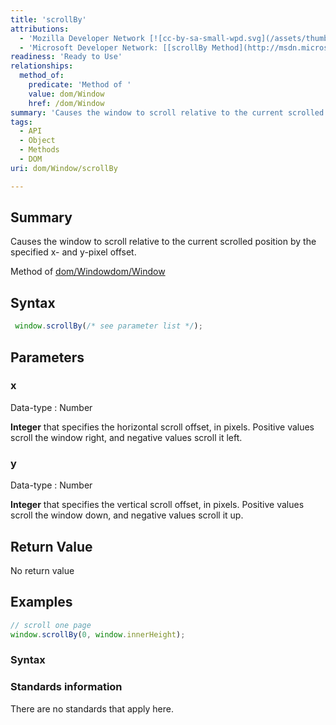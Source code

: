```yaml
---
title: 'scrollBy'
attributions:
  - 'Mozilla Developer Network [![cc-by-sa-small-wpd.svg](/assets/thumb/8/8c/cc-by-sa-small-wpd.svg/120px-cc-by-sa-small-wpd.svg.png)](http://creativecommons.org/licenses/by-sa/3.0/us/): [[scrollBy](https://developer.mozilla.org/en-US/docs/Web/API/Window.scrollBy) Article]'
  - 'Microsoft Developer Network: [[scrollBy Method](http://msdn.microsoft.com/en-us/library/ie/ms536728(v=vs.85).aspx) Article]'
readiness: 'Ready to Use'
relationships:
  method_of:
    predicate: 'Method of '
    value: dom/Window
    href: /dom/Window
summary: 'Causes the window to scroll relative to the current scrolled position by the specified x- and y-pixel offset. '
tags:
  - API
  - Object
  - Methods
  - DOM
uri: dom/Window/scrollBy

---
```

## Summary

Causes the window to scroll relative to the current scrolled position by the specified x- and y-pixel offset.

Method of [dom/Window](/dom/Window)[dom/Window](/dom/Window)

## Syntax

``` js
 window.scrollBy(/* see parameter list */);
```

## Parameters

### x

 Data-type
:   Number

**Integer** that specifies the horizontal scroll offset, in pixels. Positive values scroll the window right, and negative values scroll it left.

### y

 Data-type
:   Number

**Integer** that specifies the vertical scroll offset, in pixels. Positive values scroll the window down, and negative values scroll it up.

## Return Value

No return value

## Examples

``` js
// scroll one page
window.scrollBy(0, window.innerHeight);
```

### Syntax

### Standards information

There are no standards that apply here.
